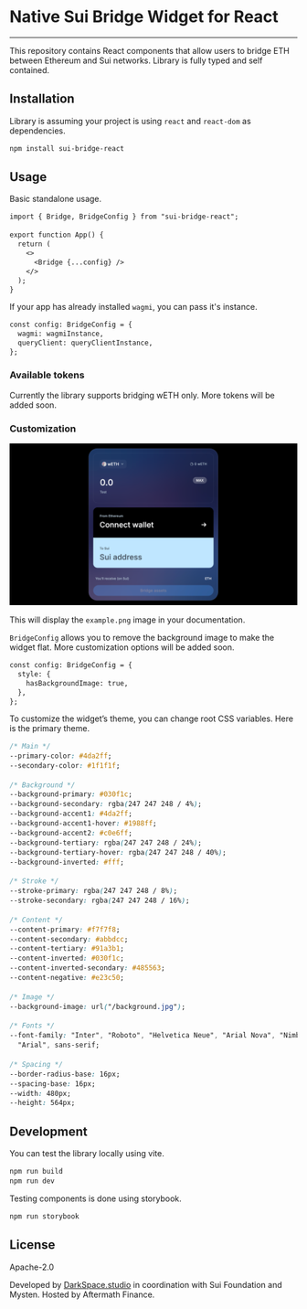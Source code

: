 # Native Sui Bridge Widget for React

---

This repository contains React components that allow users to bridge ETH between Ethereum and Sui networks. Library is fully typed and self contained.

## Installation

Library is assuming your project is using `react` and `react-dom` as dependencies.

```bash
npm install sui-bridge-react
```

## Usage

Basic standalone usage.

```tsx
import { Bridge, BridgeConfig } from "sui-bridge-react";

export function App() {
  return (
    <>
      <Bridge {...config} />
    </>
  );
}
```

If your app has already installed `wagmi`, you can pass it's instance.

```tsx
const config: BridgeConfig = {
  wagmi: wagmiInstance,
  queryClient: queryClientInstance,
};
```

### Available tokens

Currently the library supports bridging wETH only. More tokens will be added soon.

### Customization

![Primary theme](example.png)

This will display the `example.png` image in your documentation.

`BridgeConfig` allows you to remove the background image to make the widget flat. More customization options will be added soon.

```tsx
const config: BridgeConfig = {
  style: {
    hasBackgroundImage: true,
  },
};
```

To customize the widgetʼs theme, you can change root CSS variables. Here is the primary theme.

```css
/* Main */
--primary-color: #4da2ff;
--secondary-color: #1f1f1f;

/* Background */
--background-primary: #030f1c;
--background-secondary: rgba(247 247 248 / 4%);
--background-accent1: #4da2ff;
--background-accent1-hover: #1988ff;
--background-accent2: #c0e6ff;
--background-tertiary: rgba(247 247 248 / 24%);
--background-tertiary-hover: rgba(247 247 248 / 40%);
--background-inverted: #fff;

/* Stroke */
--stroke-primary: rgba(247 247 248 / 8%);
--stroke-secondary: rgba(247 247 248 / 16%);

/* Content */
--content-primary: #f7f7f8;
--content-secondary: #abbdcc;
--content-tertiary: #91a3b1;
--content-inverted: #030f1c;
--content-inverted-secondary: #485563;
--content-negative: #e23c50;

/* Image */
--background-image: url("/background.jpg");

/* Fonts */
--font-family: "Inter", "Roboto", "Helvetica Neue", "Arial Nova", "Nimbus Sans",
  "Arial", sans-serif;

/* Spacing */
--border-radius-base: 16px;
--spacing-base: 16px;
--width: 480px;
--height: 564px;
```

## Development

You can test the library locally using vite.

```bash
npm run build
npm run dev
```

Testing components is done using storybook.

```bash
npm run storybook
```

## License

Apache-2.0

Developed by [DarkSpace.studio](https://darkspace.studio/) in coordination with Sui Foundation and Mysten. Hosted by Aftermath Finance.
